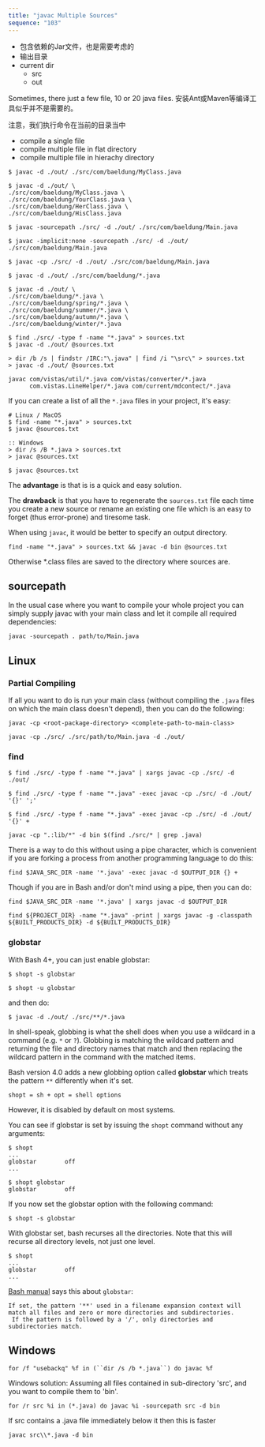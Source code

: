 ```yaml
---
title: "javac Multiple Sources"
sequence: "103"
---
```


- 包含依赖的Jar文件，也是需要考虑的
- 输出目录
- current dir
  - src
  - out

Sometimes, there just a few file, 10 or 20 java files. 安装Ant或Maven等编译工具似乎并不是需要的。

注意，我们执行命令在当前的目录当中

- compile a single file
- compile multiple file in flat directory
- compile multiple file in hierachy directory

```text
$ javac -d ./out/ ./src/com/baeldung/MyClass.java
```

```text
$ javac -d ./out/ \
./src/com/baeldung/MyClass.java \
./src/com/baeldung/YourClass.java \
./src/com/baeldung/HerClass.java \
./src/com/baeldung/HisClass.java
```


```text
$ javac -sourcepath ./src/ -d ./out/ ./src/com/baeldung/Main.java
```

```text
$ javac -implicit:none -sourcepath ./src/ -d ./out/ ./src/com/baeldung/Main.java
```

```text
$ javac -cp ./src/ -d ./out/ ./src/com/baeldung/Main.java
```

```text
$ javac -d ./out/ ./src/com/baeldung/*.java
```

```text
$ javac -d ./out/ \
./src/com/baeldung/*.java \
./src/com/baeldung/spring/*.java \
./src/com/baeldung/summer/*.java \
./src/com/baeldung/autumn/*.java \
./src/com/baeldung/winter/*.java
```

```text
$ find ./src/ -type f -name "*.java" > sources.txt
$ javac -d ./out/ @sources.txt
```

```text
> dir /b /s | findstr /IRC:"\.java" | find /i "\src\" > sources.txt
> javac -d ./out/ @sources.txt
```

```text
javac com/vistas/util/*.java com/vistas/converter/*.java
      com.vistas.LineHelper/*.java com/current/mdcontect/*.java
```

If you can create a list of all the `*.java` files in your project, it's easy:

```text
# Linux / MacOS
$ find -name "*.java" > sources.txt
$ javac @sources.txt
```

```text
:: Windows
> dir /s /B *.java > sources.txt
> javac @sources.txt
```

```text
$ javac @sources.txt
```

The **advantage** is that is is a quick and easy solution.

The **drawback** is that you have to regenerate the `sources.txt` file each time you create a new source or
rename an existing one file which is an easy to forget (thus error-prone) and tiresome task.

When using `javac`, it would be better to specify an output directory.

```text
find -name "*.java" > sources.txt && javac -d bin @sources.txt
```

Otherwise *.class files are saved to the directory where sources are.

## sourcepath

In the usual case where you want to compile your whole project you can simply supply javac with your main class and let it compile all required dependencies:

```text
javac -sourcepath . path/to/Main.java
```


## Linux

### Partial Compiling

If all you want to do is run your main class (without compiling the `.java` files on which the main class doesn't depend), then you can do the following:

```text
javac -cp <root-package-directory> <complete-path-to-main-class>
```

```text
javac -cp ./src/ ./src/path/to/Main.java -d ./out/
```

### find

```text
$ find ./src/ -type f -name "*.java" | xargs javac -cp ./src/ -d ./out/
```

```text
$ find ./src/ -type f -name "*.java" -exec javac -cp ./src/ -d ./out/ '{}' ';'
```

```text
$ find ./src/ -type f -name "*.java" -exec javac -cp ./src/ -d ./out/ '{}' +
```

```text
javac -cp ".:lib/*" -d bin $(find ./src/* | grep .java)
```

There is a way to do this without using a pipe character, which is convenient if you are forking a process from another programming language to do this:

```text
find $JAVA_SRC_DIR -name '*.java' -exec javac -d $OUTPUT_DIR {} +
```

Though if you are in Bash and/or don't mind using a pipe, then you can do:

```text
find $JAVA_SRC_DIR -name '*.java' | xargs javac -d $OUTPUT_DIR
```

```text
find ${PROJECT_DIR} -name "*.java" -print | xargs javac -g -classpath ${BUILT_PRODUCTS_DIR} -d ${BUILT_PRODUCTS_DIR}
```


### globstar

With Bash 4+, you can just enable globstar:

```text
$ shopt -s globstar
```

```text
$ shopt -u globstar
```

and then do:

```text
$ javac -d ./out/ ./src/**/*.java
```

In shell-speak, globbing is what the shell does when you use a wildcard in a command (e.g. `*` or `?`).
Globbing is matching the wildcard pattern and returning the file and directory names
that match and then replacing the wildcard pattern in the command with the matched items.

Bash version 4.0 adds a new globbing option called **globstar** which treats the pattern `**` differently when it's set.

```text
shopt = sh + opt = shell options
```

However, it is disabled by default on most systems.

You can see if globstar is set by issuing the `shopt` command without any arguments:

```text
$ shopt
...
globstar       	off
...
```

```text
$ shopt globstar
globstar       	off
```

If you now set the globstar option with the following command:

```text
$ shopt -s globstar
```

With globstar set, bash recurses all the directories.
Note that this will recurse all directory levels, not just one level.

```text
$ shopt
...
globstar       	off
...
```

[Bash manual](http://www.gnu.org/savannah-checkouts/gnu/bash/manual/bash.html#The-Shopt-Builtin-1) says this about `globstar`:

```text
If set, the pattern '**' used in a filename expansion context will match all files and zero or more directories and subdirectories.
 If the pattern is followed by a '/', only directories and subdirectories match.
```

## Windows

```text
for /f "usebackq" %f in (``dir /s /b *.java``) do javac %f
```

Windows solution: Assuming all files contained in sub-directory 'src', and you want to compile them to 'bin'.

```text
for /r src %i in (*.java) do javac %i -sourcepath src -d bin
```


If src contains a .java file immediately below it then this is faster

```text
javac src\\*.java -d bin
```


